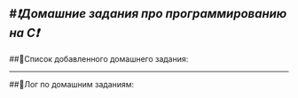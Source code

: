 #***:exclamation:Домашние задания про программированию на С:exclamation:***
----
##:thought_balloon:Список добавленного домашнего задания:



----
##:speech_balloon:Лог по домашним заданиям:
